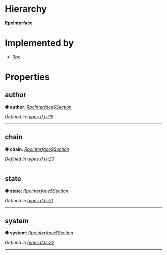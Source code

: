 

# Hierarchy

**RpcInterface**

# Implemented by

* [Rpc](../classes/_index_.rpc.md)

# Properties

<a id="author"></a>

##  author

**● author**: *[RpcInterface$Section](../modules/_types_d_.md#rpcinterface_section)*

*Defined in [types.d.ts:19](https://github.com/polkadot-js/api/blob/3c8c4b0/packages/rpc-core/src/types.d.ts#L19)*

___
<a id="chain"></a>

##  chain

**● chain**: *[RpcInterface$Section](../modules/_types_d_.md#rpcinterface_section)*

*Defined in [types.d.ts:20](https://github.com/polkadot-js/api/blob/3c8c4b0/packages/rpc-core/src/types.d.ts#L20)*

___
<a id="state"></a>

##  state

**● state**: *[RpcInterface$Section](../modules/_types_d_.md#rpcinterface_section)*

*Defined in [types.d.ts:21](https://github.com/polkadot-js/api/blob/3c8c4b0/packages/rpc-core/src/types.d.ts#L21)*

___
<a id="system"></a>

##  system

**● system**: *[RpcInterface$Section](../modules/_types_d_.md#rpcinterface_section)*

*Defined in [types.d.ts:22](https://github.com/polkadot-js/api/blob/3c8c4b0/packages/rpc-core/src/types.d.ts#L22)*

___

